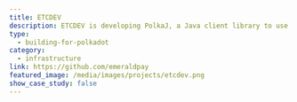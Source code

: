 ```yaml
---
title: ETCDEV
description: ETCDEV is developing PolkaJ, a Java client library to use and access API of Polkadot based networks.
type:
  - building-for-polkadot
category:
  - infrastructure
link: https://github.com/emeraldpay
featured_image: /media/images/projects/etcdev.png
show_case_study: false
---
```

